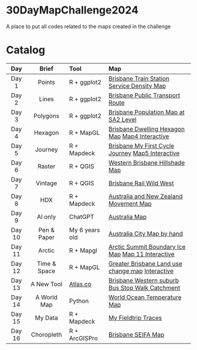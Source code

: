 # 30DayMapChallenge2024
A place to put all codes related to the maps created in the challenge

# Catalog
| Day   | Brief    | Tool | Map                                        |
| :----:| :------: | :---|:-----------------------------------------|
| Day 1 | Points   | R + ggplot2|[Brisbane Train Station Service Density Map](maps/Map1_BrisbaneTrainService.png) |
| Day 2 | Lines    | R + ggplot2|[Brisbane Public Transport Route](maps/Map2_BrisbanePTRoutes.png)                |
| Day 3 | Polygons | R + ggplot2|[Brisbane Population Map at SA2 Level](maps/Map3_BrisbanePopSA2.png)|
| Day 4 | Hexagon  | R + MapGL|[Brisbane Dwelling Hexagon Map](maps/Map4_Brisbane_Dwelling.png) [Map4 Interactive](https://wilsonyungsh.github.io/interactive/Map4_Brisbane_Dwelling.html)                 |
| Day 5 | Journey  | R + Mapdeck|[Brisbane My First Cycle Journey](maps/Map5_Brisbane_cycle_journey.png) [Map5 Interactive](https://wilsonyungsh.github.io/interactive/Map5_Brisbane_cycle_journey.html)  |
| Day 6 | Raster   | R + QGIS|[Western Brisbane Hillshade Map](maps/Map6_BrisbaneWesternSuburnHillshade.png)   |
| Day 7 | Vintage  | R + QGIS|[Brisbane Rail Wild West](maps/Map7_BrisbaneRailWildWest.png)|
| Day 8 | HDX      | R + Mapdeck|[Australia and New Zealand Movement Map](maps/Map8_anz_movement.png)|
| Day 9 | AI only  | ChatGPT| [Australia Map](maps/Map9_AI_only.jpg)|
| Day 10 | Pen & Paper | My 6 years old|[Australia City Map by hand](maps/Map10_Pen_paper.jpg)|
| Day 11 | Arctic | R + Mapgl|[Arctic Summit Boundary Ice Map](maps/Map11_artic_ice_boundary.png) [Map 11 Interactive](https://wilsonyungsh.github.io/interactive/Map11_artic_ice_boundary.html)|
| Day 12 | Time & Space | R + MapGL |[Greater Brisbane Land use change map](maps/Map12_landuse_change.png) [Interactive](https://wilsonyungsh.github.io/interactive/map12_brisbane_lu_map.html)|
| Day 13 | A New Tool |[Atlas.co](https://atlas.co/)|[Brisbane Western suburb Bus Stop Walk Catchment](maps/Map13_BrisbaneWestBusStopWalkCatchment.png)|
| Day 14 | A World Map | Python | [World Ocean Temperature Map](maps/Map14_ocean_temperature_map.png)|
| Day 15 | My Data | R + Mapdeck | [My Fieldtrip Traces](https://wilsonyungsh.github.io/interactive/interactive/Map15_fieldtrips.html)|
| Day 16 | Choropleth | R + ArcGISPro | [Brisbane SEIFA Map](maps/Map16_Choropleth.jpg)|